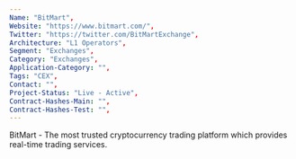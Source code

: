 ```yaml
--- 
Name: "BitMart", 
Website: "https://www.bitmart.com/", 
Twitter: "https://twitter.com/BitMartExchange", 
Architecture: "L1 Operators",
Segment: "Exchanges",
Category: "Exchanges",
Application-Category: "",
Tags: "CEX",
Contact: "",
Project-Status: "Live - Active",
Contract-Hashes-Main: "",
Contract-Hashes-Test: "",
--- 
```

<!--lang:en--> 
BitMart - The most trusted cryptocurrency trading platform which provides real-time trading services.
<!--lang:es--] 
BitMart: la plataforma de negociación de criptomonedas más confiable que brinda servicios de negociación en tiempo real.
<!--lang:de--] 
BitMart – Die vertrauenswürdigste Handelsplattform für Kryptowährungen, die Handelsdienste in Echtzeit anbietet.
<!--lang:fr--] 
BitMart - La plateforme de trading de crypto-monnaie la plus fiable qui fournit des services de trading en temps réel.
<!--lang:pl--] 
BitMart - Najbardziej zaufana platforma do handlu kryptowalutami, która zapewnia usługi handlu w czasie rzeczywistym.
<!--lang:uk--] 
BitMart – найбільш надійна платформа для торгівлі криптовалютою, яка надає торгові послуги в реальному часі.
[!--lang:*--> 
